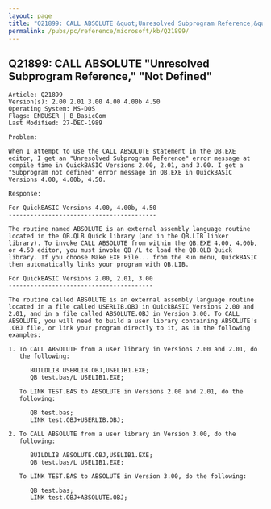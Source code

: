 ```yaml
---
layout: page
title: "Q21899: CALL ABSOLUTE &quot;Unresolved Subprogram Reference,&quot; &quot;Not Defined&quot;"
permalink: /pubs/pc/reference/microsoft/kb/Q21899/
---
```


## Q21899: CALL ABSOLUTE &quot;Unresolved Subprogram Reference,&quot; &quot;Not Defined&quot;

	Article: Q21899
	Version(s): 2.00 2.01 3.00 4.00 4.00b 4.50
	Operating System: MS-DOS
	Flags: ENDUSER | B_BasicCom
	Last Modified: 27-DEC-1989
	
	Problem:
	
	When I attempt to use the CALL ABSOLUTE statement in the QB.EXE
	editor, I get an "Unresolved Subprogram Reference" error message at
	compile time in QuickBASIC Versions 2.00, 2.01, and 3.00. I get a
	"Subprogram not defined" error message in QB.EXE in QuickBASIC
	Versions 4.00, 4.00b, 4.50.
	
	Response:
	
	For QuickBASIC Versions 4.00, 4.00b, 4.50
	-----------------------------------------
	
	The routine named ABSOLUTE is an external assembly language routine
	located in the QB.QLB Quick library (and in the QB.LIB linker
	library). To invoke CALL ABSOLUTE from within the QB.EXE 4.00, 4.00b,
	or 4.50 editor, you must invoke QB /L to load the QB.QLB Quick
	library. If you choose Make EXE File... from the Run menu, QuickBASIC
	then automatically links your program with QB.LIB.
	
	For QuickBASIC Versions 2.00, 2.01, 3.00
	----------------------------------------
	
	The routine called ABSOLUTE is an external assembly language routine
	located in a file called USERLIB.OBJ in QuickBASIC Versions 2.00 and
	2.01, and in a file called ABSOLUTE.OBJ in Version 3.00. To CALL
	ABSOLUTE, you will need to build a user library containing ABSOLUTE's
	.OBJ file, or link your program directly to it, as in the following
	examples:
	
	1. To CALL ABSOLUTE from a user library in Versions 2.00 and 2.01, do
	   the following:
	
	      BUILDLIB USERLIB.OBJ,USELIB1.EXE;
	      QB test.bas/L USELIB1.EXE;
	
	   To LINK TEST.BAS to ABSOLUTE in Versions 2.00 and 2.01, do the
	   following:
	
	      QB test.bas;
	      LINK test.OBJ+USERLIB.OBJ;
	
	2. To CALL ABSOLUTE from a user library in Version 3.00, do the
	   following:
	
	      BUILDLIB ABSOLUTE.OBJ,USELIB1.EXE;
	      QB test.bas/L USELIB1.EXE;
	
	   To LINK TEST.BAS to ABSOLUTE in Version 3.00, do the following:
	
	      QB test.bas;
	      LINK test.OBJ+ABSOLUTE.OBJ;
